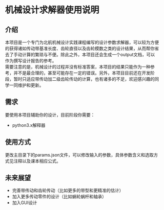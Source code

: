 # 机械设计求解器使用说明

## 介绍
本项目是一个专门为北航机械设计实践课程编写的设计参数求解器，可以较为方便的获得诸如传动带基准长度、齿轮直径以及齿轮模数之类的设计结果，从而帮你省去了手动计算的繁琐与不便。除此之外，本项目还会生成一个output文档，可以作为撰写设计报告的参考。  
需要注意的是，机械设计的过程并没有标准答案，本项目的结果只能作为一种参考，并不是最合理的，甚至可能存在一定的错误。另外，本项目目前还在开发阶段，暂时只适应带传动加二级齿轮传动的计算，也有诸多的不足，欢迎感兴趣的同学一同维护和更新。

## 需求
要使用本项目辅助你的设计，目前阶段你需要：<br>
* python3.x解释器

## 使用方式
更改主目录下的params.json文件，可以修改输入的参数，具体参数含义和选取方式见注释以及课本相应公式。

## 未来展望
* 完善带传动和齿轮传动（比如更多的带型和更精准的估计）
* 加入更多传动零件的设计（比如蜗轮蜗杆和轴承）
* 加入GUI设计
